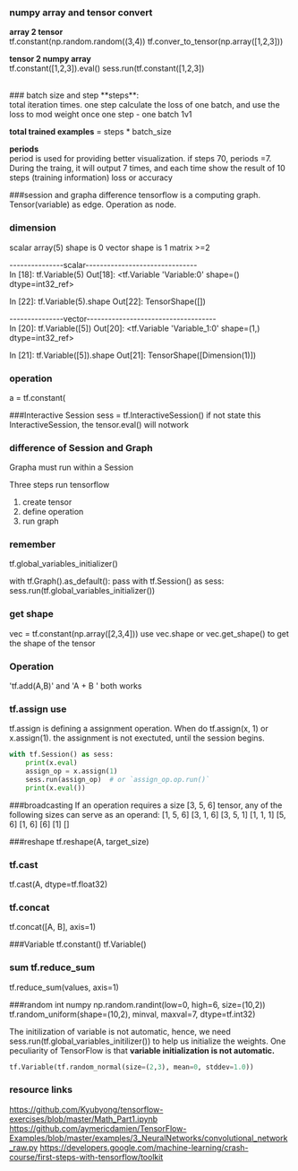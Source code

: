 
 
 


### numpy array and tensor convert

**array 2  tensor** <br>
tf.constant(np.random.random((3,4))
tf.conver_to_tensor(np.array([1,2,3]))

**tensor 2 numpy array**<br>
tf.constant([1,2,3]).eval()
sess.run(tf.constant([1,2,3])



<br>
### batch size and step
**steps**: <br>
total iteration times.  one step calculate the loss of one batch, and use the loss to mod weight once
one step - one batch   1v1

**total trained examples** = steps * batch_size 

**periods**<br>
period is used for providing better visualization.
if steps 70, periods =7.
During the traing, it will output 7 times, and each time show the result of 10 steps (training information) loss or accuracy 




###session and grapha difference
tensorflow is a computing graph.  Tensor(variable) as edge. Operation as node.



### dimension 
scalar  array(5)  shape is 0
vector  shape is 1
matrix   >=2 

---------------scalar-------------------------------<br>
In [18]: tf.Variable(5)
Out[18]: <tf.Variable 'Variable:0' shape=() dtype=int32_ref>

In [22]: tf.Variable(5).shape
Out[22]: TensorShape([])

---------------vector------------------------------------<br>
In [20]: tf.Variable([5])
Out[20]: <tf.Variable 'Variable_1:0' shape=(1,) dtype=int32_ref>

In [21]: tf.Variable([5]).shape
Out[21]: TensorShape([Dimension(1)])



### operation
a = tf.constant(



###Interactive Session
sess = tf.InteractiveSession()
if not state this InteractiveSession, the tensor.eval() will notwork


### difference of Session and Graph

Grapha must run within a Session

Three steps run tensorflow
1) create tensor
2) define operation
3) run graph



### remember
tf.global_variables_initializer()

with tf.Graph().as_default():
    pass
with tf.Session() as sess:
    sess.run(tf.global_variables_initializer())


### get shape
vec = tf.constant(np.array([2,3,4]))
use  vec.shape  or  vec.get_shape() to get the shape of the tensor


### Operation
'tf.add(A,B)'  and  'A + B '  both works


### tf.assign use
tf.assign is defining a assignment operation. When do tf.assign(x, 1) or x.assign(1).
the assignment is not exectuted, until the session begins.

```python
with tf.Session() as sess:
    print(x.eval)
    assign_op = x.assign(1)
    sess.run(assign_op)  # or `assign_op.op.run()`
    print(x.eval())
```

###broadcasting
If an operation requires a size [3, 5, 6] tensor, any of the following sizes can serve as an operand:
[1, 5, 6]
[3, 1, 6]
[3, 5, 1]
[1, 1, 1]
[5, 6]
[1, 6]
[6]
[1]
[]


###reshape
tf.reshape(A, target_size)


### tf.cast
tf.cast(A, dtype=tf.float32)


### tf.concat
tf.concat([A, B], axis=1)


###Variable
tf.constant()
tf.Variable()



### sum tf.reduce_sum
tf.reduce_sum(values, axis=1)




###random int
numpy
np.random.randint(low=0, high=6, size=(10,2))
tf.random_uniform(shape=(10,2), minval, maxval=7, dtype=tf.int32)

The initilization of variable is not automatic, hence, we need sess.run(tf.global_variables_initilizer()) to help us initialize the weights.
One peculiarity of TensorFlow is that **variable initialization is not automatic.**
```python
tf.Variable(tf.random_normal(size=(2,3), mean=0, stddev=1.0))
```


    

### resource links
https://github.com/Kyubyong/tensorflow-exercises/blob/master/Math_Part1.ipynb
https://github.com/aymericdamien/TensorFlow-Examples/blob/master/examples/3_NeuralNetworks/convolutional_network_raw.py
https://developers.google.com/machine-learning/crash-course/first-steps-with-tensorflow/toolkit





























